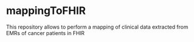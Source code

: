 # mappingToFHIR
This repository allows to perform a mapping of clinical data extracted from EMRs of cancer patients in FHIR
